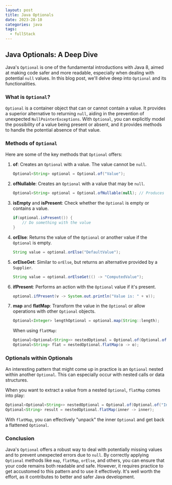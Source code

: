 ```yaml
---
layout: post
title: Java Optionals
date: 2023-28-10
categories: java
tags:
  - fullStack
---
```


## Java Optionals: A Deep Dive

Java's `Optional` is one of the fundamental introductions with Java 8, aimed at making code safer and more readable, especially when dealing with potential `null` values. In this blog post, we'll delve deep into `Optional` and its functionalities.

### What is `Optional`?

`Optional` is a container object that can or cannot contain a value. It provides a superior alternative to returning `null`, aiding in the prevention of unexpected `NullPointerExceptions`. With `Optional`, you can explicitly model the possibility of a value being present or absent, and it provides methods to handle the potential absence of that value.

### Methods of `Optional`

Here are some of the key methods that `Optional` offers:

1. **of**: Creates an `Optional` with a value. The value cannot be `null`.
   
   ```java
   Optional<String> optional = Optional.of("Value");
   ```

2. **ofNullable**: Creates an `Optional` with a value that may be `null`.
   
   ```java
   Optional<String> optional = Optional.ofNullable(null); // Produces an empty Optional
   ```

3. **isEmpty** and **isPresent**: Check whether the `Optional` is empty or contains a value.

   ```java
   if(optional.isPresent()) {
       // Do something with the value
   }
   ```

4. **orElse**: Returns the value of the `Optional` or another value if the `Optional` is empty.
   
   ```java
   String value = optional.orElse("DefaultValue");
   ```

5. **orElseGet**: Similar to `orElse`, but returns an alternative provided by a `Supplier`.
   
   ```java
   String value = optional.orElseGet(() -> "ComputedValue");
   ```

6. **ifPresent**: Performs an action with the `Optional` value if it's present.
   
   ```java
   optional.ifPresent(v -> System.out.println("Value is: " + v));
   ```

7. **map** and **flatMap**: Transform the value in the `Optional` or allow operations with other `Optional` objects.

   ```java
   Optional<Integer> lengthOptional = optional.map(String::length);
   ```

   When using `flatMap`:

   ```java
   Optional<Optional<String>> nestedOptional = Optional.of(Optional.of("Value"));
   Optional<String> flat = nestedOptional.flatMap(o -> o);
   ```

### Optionals within Optionals

An interesting pattern that might come up in practice is an `Optional` nested within another `Optional`. This can especially occur with nested calls or data structures.

When you want to extract a value from a nested `Optional`, `flatMap` comes into play:

```java
Optional<Optional<String>> nestedOptional = Optional.of(Optional.of("InnerValue"));
Optional<String> result = nestedOptional.flatMap(inner -> inner);
```

With `flatMap`, you can effectively "unpack" the inner `Optional` and get back a flattened `Optional`.

### Conclusion

Java's `Optional` offers a robust way to deal with potentially missing values and to prevent unexpected errors due to `null`. By correctly applying `Optional` methods like `map`, `flatMap`, `orElse`, and others, you can ensure that your code remains both readable and safe. However, it requires practice to get accustomed to this pattern and to use it effectively. It's well worth the effort, as it contributes to better and safer Java development.

```java

```
